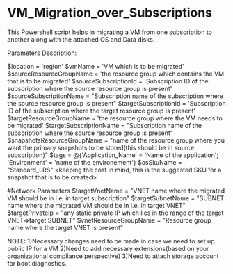 # VM_Migration_over_Subscriptions
This Powershell script helps in migrating a VM from one subscription to another along with the attached OS and Data disks.

Parameters Description:

  $location = 'region' 
  $vmName = 'VM which is to be migrated'
	$sourceResourceGroupName = 'the resource group which contains the VM that is to be migrated'
	$sourceSubscriptionId = 'Subscription ID of the subscription where the source resource group is present'
	$sourceSubscriptionName = "Subscription name of the subscription where the source resource group is present" 
	$targetSubscriptionId = 'Subscription ID of the subscription where the target resource group is present'
	$targetResourceGroupName = 'the resource group where the VM needs to be migrated'
	$targetSubscriptionName = "Subscription name of the subscription where the source resource group is present"
	$snapshotsResourceGroupName = "name of the resource group where you want the primary snapshots to be stored(this should be in source subscription)"
	$tags = @{'Application_Name' = 'Name of the application'; 'Environment' = 'name of the environement'}
	$osSkuName = "Standard_LRS" <keeping the cost in mind, this is the suggested SKU for a snapshot that is to be created>

  
#Network Parameters
	$targetVnetName = "VNET name where the migrated VM should be in i.e. in target subscription"
	$targetSubnetName = "SUBNET name where the migrated VM should be in i.e. in target VNET"
	$targetPrivateIp = "any static private IP which lies in the range of the target VNET=>target SUBNET"
	$vnetResourceGroupName = "Resource group name where the target VNET is present"
  
  NOTE:
  1)Necessary changes need to be made in case we need to set up public IP for a VM
  2)Need to add necessary extensions(based on your organizational compliance perspective)
  3)Need to attach storage account for boot diagnostics.

